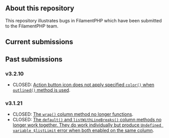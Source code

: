 ## About this repository

This repository illustrates bugs in FilamentPHP which have been submitted to the FilamentPHP team.

## Current submissions

## Past submissions
### v3.2.10
- CLOSED: [Action button icon does not apply specified `color()` when `outlined()` method is used](https://github.com/filamentphp/filament/issues/10813).

### v3.1.21
- CLOSED: [The `wrap()` column method no longer functions](https://github.com/filamentphp/filament/issues/10312). 
- CLOSED: [The `default()` and `listWithLineBreaks()` column methods no longer work together. They do work individually but produce `Undefined variable $listLimit` error when both enabled on the same column](https://github.com/filamentphp/filament/issues/10314).
